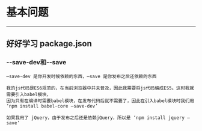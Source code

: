 # 基本问题

***
## 好好学习 package.json
### --save-dev和--save
```
–save-dev 是你开发时候依赖的东西，–save 是你发布之后还依赖的东西

我的js代码是ES6规范的，在当前浏览器中并未普及，因此我需要将js代码编成ES5。这时我就需要引入babel模块，
因为只有在编译时需要babel模块，在发布代码后就不需要了，因此在引入babel模块时我们用 ‘npm install babel-core –save-dev’

如果我用了 jQuery，由于发布之后还是依赖jQuery，所以是 ‘npm install jquery –save’
```
